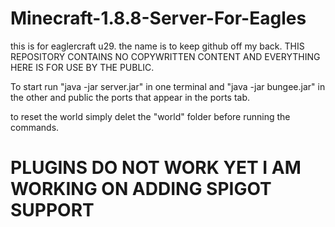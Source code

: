 # Minecraft-1.8.8-Server-For-Eagles
this is for eaglercraft u29. the name is to keep github off my back. THIS REPOSITORY CONTAINS NO COPYWRITTEN CONTENT AND EVERYTHING HERE IS FOR USE BY THE PUBLIC.

To start run "java -jar server.jar" in one terminal and "java -jar bungee.jar" in the other and public the ports that appear in the ports tab.

to reset the world simply delet the "world" folder before running the commands. 

# PLUGINS DO NOT WORK YET I AM WORKING ON ADDING SPIGOT SUPPORT
